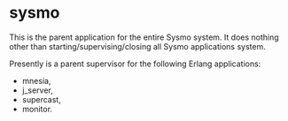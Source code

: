 sysmo
=====

This is the parent application for the entire Sysmo system. It does nothing other
than starting/supervising/closing all Sysmo applications system.

Presently is a parent supervisor for the following Erlang applications:
* mnesia,
* j_server,
* supercast,
* monitor.

